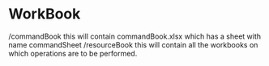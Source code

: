 # WorkBook

/commandBook
this will contain commandBook.xlsx which has a sheet with name commandSheet
/resourceBook
this will contain all the workbooks on which operations are to be performed.

